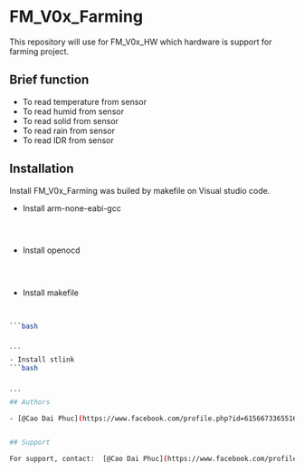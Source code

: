 
# FM_V0x_Farming

This repository will use for FM_V0x_HW which hardware is support for farming project.

## Brief function

- To read temperature from sensor
- To read humid from sensor
- To read solid from sensor
- To read rain from sensor
- To read IDR from sensor

## Installation

Install FM_V0x_Farming was builed by makefile on Visual studio code.

- Install arm-none-eabi-gcc
```bash
  
  
```
- Install openocd

```bash
  
  
```
- Install makefile
``````bash
  
  
```bash
  
  
```
- Install stlink
```bash
  
  
```
## Authors

- [@Cao Dai Phuc](https://www.facebook.com/profile.php?id=61566733655167)


## Support

For support, contact:  [@Cao Dai Phuc](https://www.facebook.com/profile.php?id=61566733655167)
